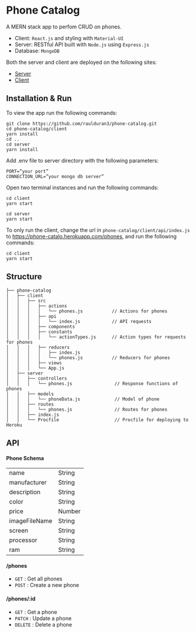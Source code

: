 # Phone Catalog
A MERN stack app to perfom CRUD on phones.
- Client: `React.js` and styling with `Material-UI`
- Server: RESTful API built with `Node.js` using `Express.js`
- Database: `MongoDB`

Both the server and client are deployed on the following sites:
- [Server](https://phone-catalo.herokuapp.com/phones)
- [Client](https://phone-catalog-app.netlify.app)

## Installation & Run
To view the app run the following commands:
```
git clone https://github.com/raulduran3/phone-catalog.git
cd phone-catalog/client
yarn install
cd ..
cd server
yarn install
```
Add .env file to server directory with the following parameters:
```
PORT=”your port”
CONNECTION_URL=”your mongo db server” 
```
Open two terminal instances and run the following commands:
```
cd client
yarn start

cd server
yarn start
```

To only run the client, change the url in `phone-catalog/client/api/index.js` to https://phone-catalo.herokuapp.com/phones, and run the following commands:
```
cd client
yarn start
```

## Structure
```
├── phone-catalog
│   ├── client
│   │   ├── src          
│   │   │   ├── actions
│   │   │   │   └── phones.js           // Actions for phones
│   │   │   ├── api
│   │   │   │   └── index.js            // API requests  
│   │   │   ├── components
│   │   │   ├── constants
│   │   │   │   └── actionTypes.js      // Action types for requests for phones
│   │   │   ├── reducers
│   │   │   │   ├── index.js            
│   │   │   │   └── phones.js           // Reducers for phones
│   │   │   ├── views
│   │   │   └── App.js 
│   ├── server
│   │   ├── controllers          
│   │   │   └── phones.js                // Response functions of phones
│   │   ├── models
│   │   │   └── phoneData.js             // Model of phone
│   │   ├── routes
│   │   │   └── phones.js                // Routes for phones
│   │   ├── index.js
│   │   └── Procfile                     // Procfile for deploying to Heroku
```
## API
#### Phone Schema

|   |  |
| - |-|
| name      | String     |
| manufacturer      | String     |
| description      | String     |
| color      | String     |
| price      | Number     |
| imageFileName      | String     |
| screen      | String     |
| processor      | String     |
| ram      | String     |

#### /phones
* `GET` : Get all phones
* `POST` : Create a new phone

#### /phones/:id
* `GET` : Get a phone
* `PATCH` : Update a phone
* `DELETE` : Delete a phone